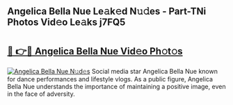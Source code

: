 ## Angelica Bella Nue Le𝚊k𝚎d N𝚞𝚍es - Part-TNi Photos Vid𝚎o Le𝚊ks j7FQ5

# <h2><a href="http://fb50jbc.evod.top/?m=Angelica+Bella+Nue">🔗 👉🔴 Angelica Bella Nue Vid𝚎o Ph𝚘t𝚘s</a></h2>

[![Angelica Bella Nue N𝚞d𝚎s](https://i.imgur.com/8V9OHl7.gif)](http://fb50jbc.evod.top/?m=Angelica+Bella+Nue)
Social media star Angelica Bella Nue known for dance performances and lifestyle vlogs. As a public figure, Angelica Bella Nue understands the importance of maintaining a positive image, even in the face of adversity. 
